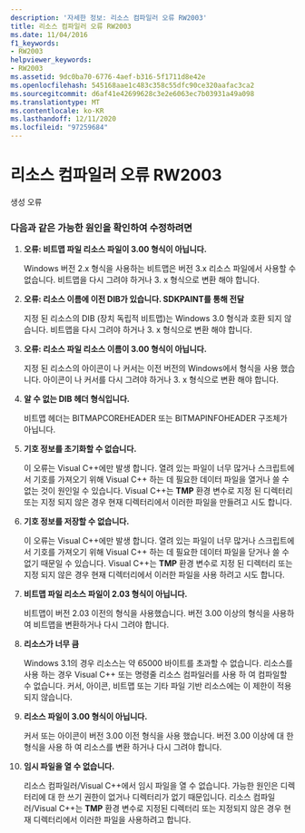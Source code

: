 ```yaml
---
description: '자세한 정보: 리소스 컴파일러 오류 RW2003'
title: 리소스 컴파일러 오류 RW2003
ms.date: 11/04/2016
f1_keywords:
- RW2003
helpviewer_keywords:
- RW2003
ms.assetid: 9dc0ba70-6776-4aef-b316-5f1711d8e42e
ms.openlocfilehash: 545168aae1c483c358c55dfc90ce320aafac3ca2
ms.sourcegitcommit: d6af41e42699628c3e2e6063ec7b03931a49a098
ms.translationtype: MT
ms.contentlocale: ko-KR
ms.lasthandoff: 12/11/2020
ms.locfileid: "97259684"
---
```

# <a name="resource-compiler-error-rw2003"></a>리소스 컴파일러 오류 RW2003

생성 오류

### <a name="to-fix-by-checking-the-following-possible-causes"></a>다음과 같은 가능한 원인을 확인하여 수정하려면

1. **오류: 비트맵 파일 리소스 파일이 3.00 형식이 아닙니다.**

   Windows 버전 2.x 형식을 사용하는 비트맵은 버전 3.x 리소스 파일에서 사용할 수 없습니다. 비트맵을 다시 그려야 하거나 3. x 형식으로 변환 해야 합니다.

1. **오류: 리소스 이름에 이전 DIB가 있습니다. SDKPAINT를 통해 전달**

   지정 된 리소스의 DIB (장치 독립적 비트맵)는 Windows 3.0 형식과 호환 되지 않습니다. 비트맵을 다시 그려야 하거나 3. x 형식으로 변환 해야 합니다.

1. **오류: 리소스 파일 리소스 이름이 3.00 형식이 아닙니다.**

   지정 된 리소스의 아이콘이 나 커서는 이전 버전의 Windows에서 형식을 사용 했습니다. 아이콘이 나 커서를 다시 그려야 하거나 3. x 형식으로 변환 해야 합니다.

1. **알 수 없는 DIB 헤더 형식입니다.**

   비트맵 헤더는 BITMAPCOREHEADER 또는 BITMAPINFOHEADER 구조체가 아닙니다.

1. **기호 정보를 초기화할 수 없습니다.**

   이 오류는 Visual C++에만 발생 합니다. 열려 있는 파일이 너무 많거나 스크립트에서 기호를 가져오기 위해 Visual C++ 하는 데 필요한 데이터 파일을 열거나 쓸 수 없는 것이 원인일 수 있습니다. Visual C++는 **TMP** 환경 변수로 지정 된 디렉터리 또는 지정 되지 않은 경우 현재 디렉터리에서 이러한 파일을 만들려고 시도 합니다.

1. **기호 정보를 저장할 수 없습니다.**

   이 오류는 Visual C++에만 발생 합니다. 열려 있는 파일이 너무 많거나 스크립트에서 기호를 가져오기 위해 Visual C++ 하는 데 필요한 데이터 파일을 닫거나 쓸 수 없기 때문일 수 있습니다. Visual C++는 **TMP** 환경 변수로 지정 된 디렉터리 또는 지정 되지 않은 경우 현재 디렉터리에서 이러한 파일을 사용 하려고 시도 합니다.

1. **비트맵 파일 리소스 파일이 2.03 형식이 아닙니다.**

   비트맵이 버전 2.03 이전의 형식을 사용했습니다. 버전 3.00 이상의 형식을 사용하여 비트맵을 변환하거나 다시 그려야 합니다.

1. **리소스가 너무 큼**

   Windows 3.1의 경우 리소스는 약 65000 바이트를 초과할 수 없습니다. 리소스를 사용 하는 경우 Visual C++ 또는 명령줄 리소스 컴파일러를 사용 하 여 컴파일할 수 없습니다. 커서, 아이콘, 비트맵 또는 기타 파일 기반 리소스에는 이 제한이 적용되지 않습니다.

1. **리소스 파일이 3.00 형식이 아닙니다.**

   커서 또는 아이콘이 버전 3.00 이전 형식을 사용 했습니다. 버전 3.00 이상에 대 한 형식을 사용 하 여 리소스를 변환 하거나 다시 그려야 합니다.

1. **임시 파일을 열 수 없습니다.**

   리소스 컴파일러/Visual C++에서 임시 파일을 열 수 없습니다. 가능한 원인은 디렉터리에 대 한 쓰기 권한이 없거나 디렉터리가 없기 때문입니다. 리소스 컴파일러/Visual C++는 **TMP** 환경 변수로 지정된 디렉터리 또는 지정되지 않은 경우 현재 디렉터리에서 이러한 파일을 사용하려고 합니다.

